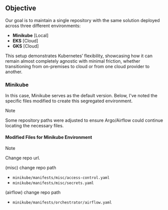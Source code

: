 ## Objective

Our goal is to maintain a single repository with the same solution deployed across three different environments:

- **Minikube** [Local]
- **EKS** [Cloud]
- **GKS** [Cloud]

This setup demonstrates Kubernetes’ flexibility, showcasing how it can remain almost completely agnostic with minimal friction, whether transitioning from on-premises to cloud or from one cloud provider to another.

### Minikube

In this case, Minikube serves as the default version. Below, I've noted the specific files modified to create this segregated environment.

> [!Note]
Some repository paths were adjusted to ensure Argo/Airflow could continue locating the necessary files.

#### Modified Files for Minikube Environment

> [!Note]
Change repo url.

(misc)
change repo path

- `minikube/manifests/misc/access-control.yaml`
- `minikube/manifests/misc/secrets.yaml`

(airflow)
change repo path
- `minikube/manifests/orchestrator/airflow.yaml`

